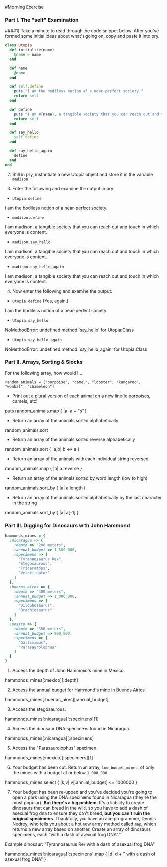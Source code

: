 #Morning Exercise

### Part I. The "self" Examination

####1) Take a minute to read through the code snippet below. After you've formed some initial ideas about what's going on, copy and paste it into pry.

```ruby
class Utopia
  def initialize(name)
    @name = name
  end

  def name
    @name
  end

  def self.define
    puts "I am the bodiless notion of a near-perfect society."
    return self
  end

  def define
    puts "I am #{name}, a tangible society that you can reach out and touch in which everyone is content."
    return self
  end

  def say_hello
    self.define
  end

  def say_hello_again
    define
  end
end
```

2) Still in pry, instantiate a new Utopia object and store it in the variable `madison`

3) Enter the following and examine the output in pry:
  * `Utopia.define`

I am the bodiless notion of a near-perfect society.

  * `madison.define`

I am madison, a tangible society that you can reach out and touch in which everyone is content.

  * `madison.say_hello`

I am madison, a tangible society that you can reach out and touch in which everyone is content.

  * `madison.say_hello_again`

I am madison, a tangible society that you can reach out and touch in which everyone is content.

4) Now enter the following and examine the output:
  * `Utopia.define` (Yes, again.)

I am the bodiless notion of a near-perfect society.

  * `Utopia.say_hello`

NoMethodError: undefined method `say_hello' for Utopia:Class

  * `Utopia.say_hello_again`

NoMethodError: undefined method `say_hello_again' for Utopia:Class

### Part II. Arrays, Sorting & Slocks

For the following array, how would I...

```
random_animals = ["porpoise", "camel", "lobster", "kangaroo", "wombat", "chameleon"]
```
* Print out a plural version of each animal on a new line(ie porpoises, camels, etc)

puts random_animals.map { |a| a + "s" }

* Return an array of the animals sorted alphabetically

random_animals.sort

* Return an array of the animals sorted reverse alphabetically

random_animals.sort { |a,b| b <=> a }

* Return an array of the animals with each individual string reversed

random_animals.map { |a| a.reverse }

* Return an array of the animals sorted by word length (low to high)

random_animals.sort_by { |a| a.length }

* Return an array of the animals sorted alphabetically by the last character in the string

random_animals.sort_by { |a| a[-1] }

### Part III. Digging for Dinosaurs with John Hammond

```ruby
hammonds_mines = {
  :nicaragua => {
    :depth => "200 meters",
    :annual_budget => 1_500_000,
    :specimens => [
      "Tyrannosaurus Rex",
      "Stegosaurous",
      "Triceratops",
      "Velociraptor"
    ]
  },
  :buenos_aires => {
    :depth => "400 meters",
    :annual_budget => 1_000_000,
    :specimens => [
      "Dilophosaurus",
      "Brachiosaurus"
    ]
  },
  :mexico => {
    :depth => "350 meters",
    :annual_budget => 900_000,
    :specimens => [
      "Gallimimus",
      "Parasaurolophus"
    ]
  }
}
```
1) Access the depth of John Hammond's mine in Mexico.

hammonds_mines[:mexico][:depth]

2) Access the annual budget for Hammond's mine in Buenos Airies

hammonds_mines[:buenos_aires][:annual_budget]

3) Access the stegosaurous.

hammonds_mines[:nicaragua][:specimens][1]

4) Access the dinosaur DNA specimens found in Nicaragua.

hammonds_mines[:nicaragua][:specimens]

5) Access the "Parasaurolophus" specimen.

hammonds_mines[:mexico][:specimens][1]

6) Your budget has been cut. Return an array, `low_budget_mines`, of only the mines with a budget at or below `1_000_000`

hammonds_mines.select { |k,v| v[:annual_budget] <= 1000000 }

7) Your budget has been re-upped and you've decided you're going to open a park using the DNA specimens found in Nicaragua (they're the most popular). __But there's a big problem__; It's a liability to create dinosaurs that can breed in the wild, so you have to add a dash of asexual frog dna to ensure they can't breed, __but you can't ruin the original specimens__. Thankfully, you have an ace programmer, Dennis Nedrey, who tells you about a hot new array method called `map`, which returns a new array based on another. Create an array of dinosaurs specimens, each "with a dash of asexual frog DNA"."

Example dinosaur: "Tyrannosaurus Rex with a dash of asexual frog DNA"

hammonds_mines[:nicaragua][:specimens].map { |d| d + " with a dash of asexual frog DNA" }
